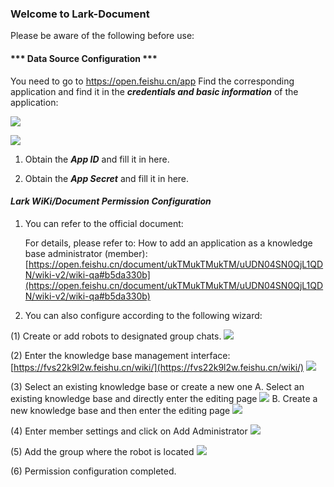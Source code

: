 ### Welcome to Lark-Document
Please be aware of the following before use:

#### *** Data Source Configuration ***
You need to go to https://open.feishu.cn/app Find the corresponding application and find it in the ***credentials and basic information*** of the application:

![](https://tapdata-bucket-01.oss-cn-beijing.aliyuncs.com/lark/step_0.PNG)

![](https://tapdata-bucket-01.oss-cn-beijing.aliyuncs.com/lark/step_1.PNG)

1. Obtain the ***App ID*** and fill it in here.

2. Obtain the ***App Secret*** and fill it in here.

#### ***Lark WiKi/Document Permission Configuration***

1. You can refer to the official document:

   For details, please refer to: How to add an application as a knowledge base administrator (member):
   [https://open.feishu.cn/document/ukTMukTMukTM/uUDN04SN0QjL1QDN/wiki-v2/wiki-qa#b5da330b](https://open.feishu.cn/document/ukTMukTMukTM/uUDN04SN0QjL1QDN/wiki-v2/wiki-qa#b5da330b)

2. You can also configure according to the following wizard:

(1) Create or add robots to designated group chats.
![](https://tapdata-bucket-01.oss-cn-beijing.aliyuncs.com/lark/doc/doc_1.png)

(2) Enter the knowledge base management interface:[https://fvs22k9l2w.feishu.cn/wiki/](https://fvs22k9l2w.feishu.cn/wiki/)
![](https://tapdata-bucket-01.oss-cn-beijing.aliyuncs.com/lark/doc/doc_5.png)

(3) Select an existing knowledge base or create a new one
A. Select an existing knowledge base and directly enter the editing page
![](https://tapdata-bucket-01.oss-cn-beijing.aliyuncs.com/lark/doc/doc_2.png)
B. Create a new knowledge base and then enter the editing page
![](https://tapdata-bucket-01.oss-cn-beijing.aliyuncs.com/lark/doc/doc_6.png)

(4) Enter member settings and click on Add Administrator
![](https://tapdata-bucket-01.oss-cn-beijing.aliyuncs.com/lark/doc/doc_3.png)

(5) Add the group where the robot is located
![](https://tapdata-bucket-01.oss-cn-beijing.aliyuncs.com/lark/doc/doc_4.png)

(6) Permission configuration completed.